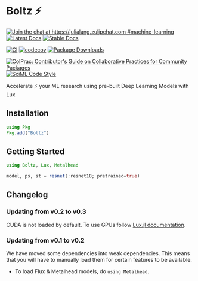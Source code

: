 # Boltz ⚡

[![Join the chat at https://julialang.zulipchat.com #machine-learning](https://img.shields.io/static/v1?label=Zulip&message=chat&color=9558b2&labelColor=389826)](https://julialang.zulipchat.com/#narrow/stream/machine-learning)
[![Latest Docs](https://img.shields.io/badge/docs-latest-blue.svg)](https://luxdl.github.io/Boltz.jl/dev)
[![Stable Docs](https://img.shields.io/badge/docs-stable-blue.svg)](https://luxdl.github.io/Boltz.jl/stable)

[![CI](https://github.com/LuxDL/Boltz.jl/actions/workflows/CI.yml/badge.svg)](https://github.com/LuxDL/Boltz.jl/actions/workflows/CI.yml)
[![codecov](https://codecov.io/gh/LuxDL/Boltz.jl/branch/main/graph/badge.svg?token=YBImUxz5qO)](https://codecov.io/gh/LuxDL/Boltz.jl)
[![Package Downloads](https://shields.io/endpoint?url=https://pkgs.genieframework.com/api/v1/badge/Boltz)](https://pkgs.genieframework.com?packages=Boltz)

[![ColPrac: Contributor's Guide on Collaborative Practices for Community Packages](https://img.shields.io/badge/ColPrac-Contributor's%20Guide-blueviolet)](https://github.com/SciML/ColPrac)
[![SciML Code Style](https://img.shields.io/static/v1?label=code%20style&message=SciML&color=9558b2&labelColor=389826)](https://github.com/SciML/SciMLStyle)

Accelerate ⚡ your ML research using pre-built Deep Learning Models with Lux

## Installation

```julia
using Pkg
Pkg.add("Boltz")
```

## Getting Started

```julia
using Boltz, Lux, Metalhead

model, ps, st = resnet(:resnet18; pretrained=true)
```

## Changelog


### Updating from v0.2 to v0.3

CUDA is not loaded by default. To use GPUs follow
[Lux.jl documentation](https://lux.csail.mit.edu/stable/manual/gpu_management/).

### Updating from v0.1 to v0.2

We have moved some dependencies into weak dependencies. This means that you will have to
manually load them for certain features to be available.

* To load Flux & Metalhead models, do `using Metalhead`.
